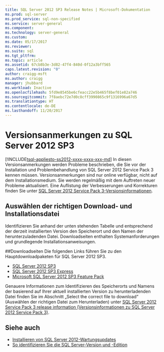 ```yaml
---
title: SQL Server 2012 SP3 Release Notes | Microsoft-Dokumentation
ms.prod: sql-server
ms.prod_service: sql-non-specified
ms.service: server-general
ms.component: 
ms.technology: server-general
ms.custom: 
ms.date: 05/17/2017
ms.reviewer: 
ms.suite: sql
ms.tgt_pltfrm: 
ms.topic: article
ms.assetid: 67cb8b3e-3d82-47f4-840d-0f12a3bff565
caps.latest.revision: "0"
author: craigg-msft
ms.author: craigg
manager: jhubbard
ms.workload: Inactive
ms.openlocfilehash: 5fd9e8545be6cfeacc22e5b465f8bef01e82a746
ms.sourcegitcommit: 7f8aebc72e7d0c8cff3990865c9f1316996a67d5
ms.translationtype: HT
ms.contentlocale: de-DE
ms.lasthandoff: 11/20/2017
---
```

# <a name="sql-server-2012-sp3-release-notes"></a>Versionsanmerkungen zu SQL Server 2012 SP3
[!INCLUDE[tsql-appliesto-ss2012-xxxx-xxxx-xxx-md](../includes/tsql-appliesto-ss2012-xxxx-xxxx-xxx-md.md)] In diesen Versionsanmerkungen werden Probleme beschrieben, die Sie vor der Installation und Problembehandlung von SQL Server 2012 Service Pack 3 kennen müssen. Versionsanmerkungen sind nur online verfügbar, nicht auf dem Installationsmedium. Sie werden regelmäßig mit dem Auftreten neuer Probleme aktualisiert. Eine Auflistung der Verbesserungen und Korrekturen finden Sie unter [SQL Server 2012 Service Pack 3-Versionsinformationen](http://support.microsoft.com/help/3072779/sql-server-2012-service-pack-3-release-information).  
  
## <a name="choose-the-correct-file-to-download-and-install"></a>Auswählen der richtigen Download- und Installationsdatei  
Identifizieren Sie anhand der unten stehenden Tabelle und entsprechend der derzeit installierten Version den Speicherort und den Namen der herunterzuladenden Datei. Downloadseiten enthalten Systemanforderungen und grundlegende Installationsanweisungen.  

##<a name="download-pages"></a>Downloadseiten
Die folgenden Links führen Sie zu den Hauptdownloadpaketen für SQL Server 2012 SP3.
- [SQL Server 2012 SP3](http://go.microsoft.com/fwlink/?linkid=615935)
- [SQL Server 2012 SP3 Express](http://go.microsoft.com/fwlink/?linkid=692144)
- [Microsoft SQL Server 2012 SP3 Feature Pack](http://go.microsoft.com/fwlink/?linkid=615941)

Genauere Informationen zum Identifizieren des Speicherorts und Namens der basierend auf Ihrer aktuell installierten Version zu herunterladenden Datei finden Sie im Abschnitt „Select the correct file to download“ (Auswählen der richtigen Datei zum Herunterladen) unter [SQL Server 2012 Service Pack 3 release information (Versionsinformationen zu SQL Server 2012 Service Pack 3)](https://support.microsoft.com/en-us/help/3072779/sql-server-2012-service-pack-3-release-information).

## <a name="see-also"></a>Siehe auch
- [Installieren von SQL Server 2012-Wartungsupdates](https://msdn.microsoft.com/en-us/library/hh479746(v=sql.110).aspx)
- [So identifizieren Sie die SQL Server-Version und -Edition](https://support.microsoft.com/en-us/help/321185)
